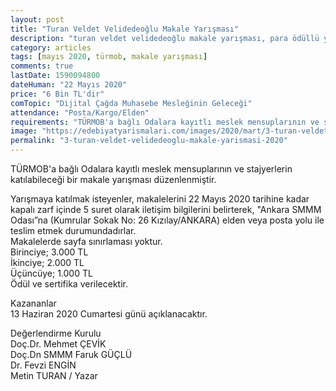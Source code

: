 ```yaml
---
layout: post
title: "Turan Veldet Velidedeoğlu Makale Yarışması"
description: "turan veldet velidedeoğlu makale yarışması, para ödüllü yarışmalar 2020"
category: articles
tags: [mayıs 2020, türmob, makale yarışması]
comments: true
lastDate: 1590094800    
dateHuman: "22 Mayıs 2020"
price: "6 Bin TL'dir"
comTopic: "Dijital Çağda Muhasebe Mesleğinin Geleceği"
attendance: "Posta/Kargo/Elden"
requirements: "TÜRMOB'a bağlı Odalara kayıtlı meslek mensuplarının ve stajyerlerin katılabileceği bir makale yarışması düzenlenmiştir."
image: "https://edebiyatyarismalari.com/images/2020/mart/3-turan-veldet-velidedeoglu-makale-yarismasi.jpg"
permalink: "3-turan-veldet-velidedeoglu-makale-yarismasi-2020"
---
```


TÜRMOB'a bağlı Odalara kayıtlı meslek mensuplarının ve stajyerlerin katılabileceği bir makale yarışması düzenlenmiştir.  

Yarışmaya katılmak isteyenler, makalelerini 22 Mayıs 2020 tarihine kadar kapalı zarf içinde 5 suret olarak iletişim bilgilerini belirterek, "Ankara SMMM Odası”na (Kumrular Sokak No: 26 Kızılay/ANKARA) elden veya posta yolu ile teslim etmek durumundadırlar.  
Makalelerde sayfa sınırlaması yoktur.  
Birinciye; 3.000 TL  
İkinciye; 2.000 TL  
Üçüncüye; 1.000 TL  
Ödül ve sertifika verilecektir.  

Kazananlar  
13 Haziran 2020 Cumartesi günü açıklanacaktır.  

Değerlendirme Kurulu  
Doç.Dr. Mehmet ÇEVİK  
Doç.Dn SMMM Faruk GÜÇLÜ  
Dr. Fevzi ENGİN  
Metin TURAN / Yazar

